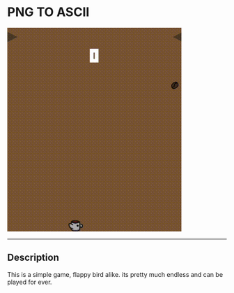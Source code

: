 #  PNG TO ASCII


![the game](2021-04-18_21-34-53.gif)


---

## Description

This is a simple game, flappy bird alike. its pretty much endless and can be
played for ever.


